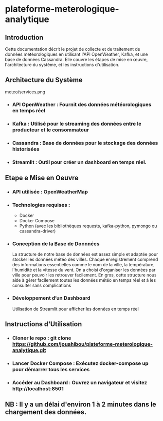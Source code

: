 # plateforme-meterologique-analytique

## Introduction

Cette documentation décrit le projet de collecte et de traitement de données météorologiques en utilisant l'API OpenWeather, Kafka, et une base de données Cassandra. Elle couvre les étapes de mise en œuvre, l'architecture du système, et les instructions d'utilisation.

## Architecture du Système

meteo/services.png


  - ### API OpenWeather : Fournit des données météorologiques en temps réel
  - ### Kafka : Utilisé pour le streaming des données entre le producteur et le consommateur
  - ### Cassandra : Base de données pour le stockage des données historisées
  - ### Streamlit : Outil pour créer un dashboard en temps réel.

## Etape e Mise en Oeuvre 

  - ### API utilisée :  OpenWeatherMap
    
  - ### Technologies requises :
     - Docker
     - Docker Compose
     - Python (avec les bibliothèques requests, kafka-python, pymongo ou cassandra-driver)
       
  - ### Conception de la Base de Donnnées
    La structure de notre base de données est assez simple et adaptée pour stocker les données météo des villes. Chaque enregistrement comprend des informations essentielles comme le nom de la ville, la température, l'humidité et la vitesse du vent. On a choisi 
    d'organiser les données par ville pour pouvoir les retrouver facilement. En gros, cette structure nous aide à gérer facilement toutes les données météo en temps réel et à les consulter sans complications

  - ### Développement d’un Dashboard
    Utilisation de Streamlit pour afficher les données en temps réel

## Instructions d'Utilisation 
  - ### Cloner le repo : git clone https://github.com/jouahibou/plateforme-meterologique-analytique.git
  - ### Lancer Docker Compose : Exécutez docker-compose up pour démarrer tous les services
  - ### Accéder au Dashboard : Ouvrez un navigateur et visitez http://localhost:8501

## NB : Il y a un délai d'environ 1 à 2 minutes dans le chargement des données.
    
